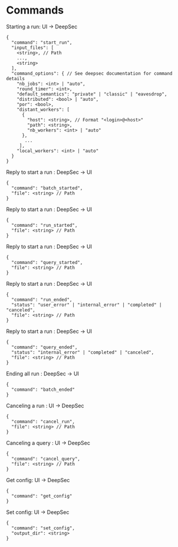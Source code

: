 # Commands

Starting a run: UI -> DeepSec

```
{
  "command": "start_run",
  "input_files": [
    <string>, // Path
    ...,
    <string>
  ],
  "command_options": { // See deepsec documentation for command details
    "nb_jobs": <int> | "auto",
    "round_timer": <int>,
    "default_semantics": "private" | "classic" | "eavesdrop",
    "distributed": <bool> | "auto",
    "por": <bool>,
    "distant_workers": [
      {
        "host": <string>, // Format "<login>@<host>"
        "path": <string>,
        "nb_workers": <int> | "auto"
      },
       ...
     ],
    "local_workers": <int> | "auto"
  }
}
```
Reply to start a run : DeepSec -> UI

```
{
  "command": "batch_started",
  "file": <string> // Path
}
```

Reply to start a run : DeepSec -> UI

```
{
  "command": "run_started",
  "file": <string> // Path
}
```

Reply to start a run : DeepSec -> UI

```
{
  "command": "query_started",
  "file": <string> // Path
}
```

Reply to start a run : DeepSec -> UI

```
{
  "command": "run_ended",
  "status": "user_error" | "internal_error" | "completed" | "canceled",
  "file": <string> // Path
}
```

Reply to start a run : DeepSec -> UI

```
{
  "command": "query_ended",
  "status": "internal_error" | "completed" | "canceled",
  "file": <string> // Path
}
```

Ending all run : DeepSec -> UI

```
{
  "command": "batch_ended"
}
```


Canceling a run : UI -> DeepSec

```
{
  "command": "cancel_run",
  "file": <string> // Path
}
```

Canceling a query : UI -> DeepSec

```
{
  "command": "cancel_query",
  "file": <string> // Path
}
```

Get config: UI -> DeepSec
```
{
  "command": "get_config"
}
```

Set config: UI -> DeepSec
```
{
  "command": "set_config",
  "output_dir": <string>
}
```
